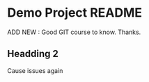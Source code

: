 # Demo Project README

ADD NEW : Good GIT course to know. Thanks. 

## Headding 2

Cause issues again